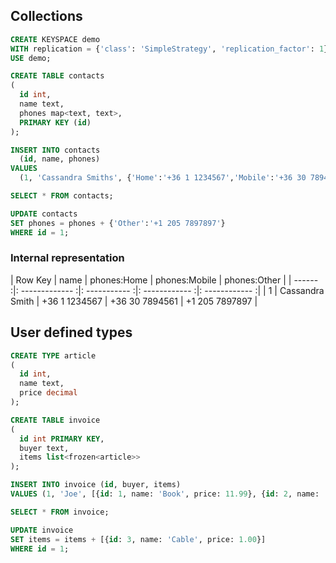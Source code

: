 ## Collections

```sql
CREATE KEYSPACE demo
WITH replication = {'class': 'SimpleStrategy', 'replication_factor': 1};
USE demo;

CREATE TABLE contacts
(
  id int, 
  name text, 
  phones map<text, text>, 
  PRIMARY KEY (id)
);

INSERT INTO contacts 
  (id, name, phones) 
VALUES 
  (1, 'Cassandra Smiths', {'Home':'+36 1 1234567','Mobile':'+36 30 7894561'});

SELECT * FROM contacts;

UPDATE contacts 
SET phones = phones + {'Other':'+1 205 7897897'} 
WHERE id = 1;

```

### Internal representation

| Row Key | name            | phones:Home   | phones:Mobile  | phones:Other   |
| ------ :|: ------------- :|: ----------- :|: ------------ :|: ------------ :|
| 1       | Cassandra Smith | +36 1 1234567 | +36 30 7894561 | +1 205 7897897 |


## User defined types

```sql
CREATE TYPE article
(
  id int, 
  name text, 
  price decimal
);

CREATE TABLE invoice 
(
  id int PRIMARY KEY, 
  buyer text, 
  items list<frozen<article>>
);

INSERT INTO invoice (id, buyer, items) 
VALUES (1, 'Joe', [{id: 1, name: 'Book', price: 11.99}, {id: 2, name: 'Computer', price: 3333}]);

SELECT * FROM invoice;

UPDATE invoice 
SET items = items + [{id: 3, name: 'Cable', price: 1.00}] 
WHERE id = 1;
```
